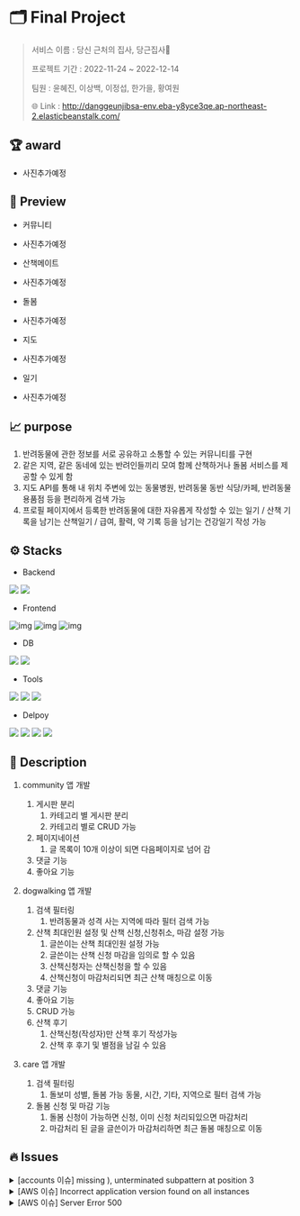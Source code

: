 # 🗂 Final Project

> 서비스 이름 : 당신 근처의 집사, 당근집사🐾
>
> 프로젝트 기간 : 2022-11-24 ~ 2022-12-14
>
> 팀원 : 윤혜진, 이상백, 이정섭, 한가을, 황여원
>
> 🌐 Link : http://danggeunjibsa-env.eba-y8yce3qe.ap-northeast-2.elasticbeanstalk.com/



## 🏆 award

- 사진추가예정



## 🫧 Preview

- 커뮤니티

- 사진추가예정

- 산책메이트

- 사진추가예정

- 돌봄

- 사진추가예정

- 지도

- 사진추가예정

- 일기

- 사진추가예정





## 📈 purpose

1. 반려동물에 관한 정보를 서로 공유하고 소통할 수 있는 커뮤니티를 구현
2. 같은 지역, 같은 동네에 있는 반려인들끼리 모여 함께 산책하거나 돌봄 서비스를 제공할 수 있게 함
3. 지도 API를 통해 내 위치 주변에 있는 동물병원, 반려동물 동반 식당/카페, 반려동물 용품점 등을 편리하게 검색 가능
4. 프로필 페이지에서 등록한 반려동물에 대한 자유롭게 작성할 수 있는 일기 / 산책 기록을 남기는 산책일기 / 급여, 활력, 약 기록 등을 남기는 건강일기 작성 가능



## ⚙️ Stacks

- Backend

<img src="https://img.shields.io/badge/Django-092E20?style=flat-square&logo=Django&logoColor=ffffff"/> <img src="https://img.shields.io/badge/Python-3776AB?stype=flat-square&logo=Python&logoColor=white">

- Frontend

![img](https://img.shields.io/badge/HTML5-E34F26?style=flat-square&logo=HTML5&logoColor=ffffff) ![img](https://img.shields.io/badge/CSS3-1572B6?style=flat-square&logo=CSS3&logoColor=ffffff) ![img](https://img.shields.io/badge/Javascript-F7DF1E?style=flat-square&logo=Javascript&logoColor=black) 

- DB

<img src="https://img.shields.io/badge/SQLite-003B57?stype=flat-square&logo=SQLite&logoColor=white"> <img src="https://img.shields.io/badge/PostgreSQL-4169E1?style=flat-square&logo=PostgreSQL&logoColor=ffffff"/>  

- Tools

<img src="https://img.shields.io/badge/Visual Studio Code-007ACC?style=flat-square&logo=Visual Studio Code&logoColor=ffffff"/> <img src="https://img.shields.io/badge/Git-F05032?style=flat-square&logo=Git&logoColor=ffffff"/> <img src="https://img.shields.io/badge/GitHub-181717?style=flat-square&logo=GitHub&logoColor=ffffff"/>  

- Delpoy

<img src="https://img.shields.io/badge/Amazon AWS-232F3E?style=flat-square&logo=Amazon AWS&logoColor=ffffff"/> <img src="https://img.shields.io/badge/Amazon S3-569A31?style=flat-square&logo=Amazon S3&logoColor=ffffff"/> <img src="https://img.shields.io/badge/Amazon RDS-527FFF?style=flat-square&logo=Amazon RDS&logoColor=ffffff"/> <img src="https://img.shields.io/badge/GitHub Actions-2088FF?style=flat-square&logo=GitHub Actions&logoColor=ffffff"/>



## 📍 Description

1. community 앱 개발

   1. 게시판 분리
      1. 카테고리 별 게시판 분리
      2. 카테고리 별로 CRUD 가능
   2. 페이지네이션
      1. 글 목록이 10개 이상이 되면 다음페이지로 넘어 감
   3. 댓글 기능
   4. 좋아요 기능

2. dogwalking 앱 개발

   1. 검색 필터링
      1. 반려동물과 성격 사는 지역에 따라 필터 검색 가능
   2. 산책 최대인원 설정 및 산책 신청,신청취소, 마감 설정 가능
      1. 글쓴이는 산책 최대인원 설정 가능
      2. 글쓴이는 산책 신청 마감을 임의로 할 수 있음
      3. 산책신청자는 산책신청을 할 수 있음
      4. 산책신청이 마감처리되면 최근 산책 매칭으로 이동
   3. 댓글 기능
   4. 좋아요 기능
   5. CRUD 가능
   6. 산책 후기
      1. 산책신청(작성자)만 산책 후기 작성가능
      2. 산책 후 후기 및 별점을 남길 수 있음

3. care 앱 개발

   1. 검색 필터링
      1. 돌보미 성별, 돌봄 가능 동물, 시간, 기타, 지역으로 필터 검색 가능
   2. 돌봄 신청 및 마감 기능
      1. 돌봄 신청이 가능하면 신청, 이미 신청 처리되있으면 마감처리
      2. 마감처리 된 글을 글쓴이가 마감처리하면 최근 돌봄 매칭으로 이동


## 🔥 Issues

<details>
  <summary>[accounts 이슈] missing ), unterminated subpattern at position 3</summary>
  <div markdown="1">
    <br>❌ 에러 사항<br>
    <br><br>
  </div>
  <div markdown="1"> 
    💡 해결 방법<br>
		<br>
    
  </div>
</details>

<details>
  <summary>[AWS 이슈] Incorrect application version found on all instances</summary>
  <div markdown="1">
    <br>❌ 에러 사항<br>
    <br><br>
  </div>
  <div markdown="1"> 
    💡 해결 방법<br>
  </div>
</details>

<details>
  <summary>[AWS 이슈] Server Error 500</summary>
  <div markdown="1">
    <br>❌ 에러 사항<br>
    <br><br>
  </div>
  <div markdown="1"> 
    💡 해결 방법<br>
  </div>
</details>
